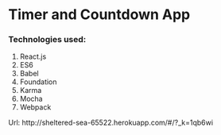 <h1>Timer and Countdown App</h1>
<h3>Technologies used:</h3>
<ol>
<li>React.js</li>
<li>ES6</li>
<li>Babel</li>
<li>Foundation</li>
<li>Karma</li>
<li>Mocha</li>
<li>Webpack</li>
</ol>
<p>Url: http://sheltered-sea-65522.herokuapp.com/#/?_k=1qb6wi</p>